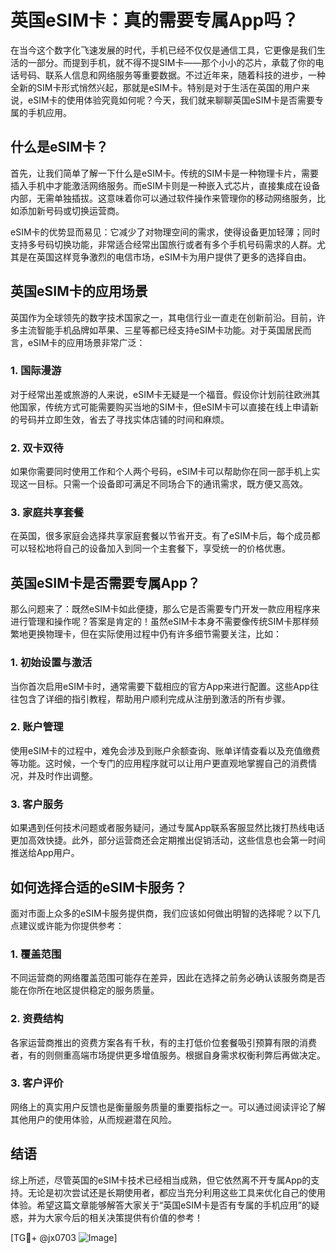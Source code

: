 # 英国eSIM卡：真的需要专属App吗？

在当今这个数字化飞速发展的时代，手机已经不仅仅是通信工具，它更像是我们生活的一部分。而提到手机，就不得不提SIM卡——那个小小的芯片，承载了你的电话号码、联系人信息和网络服务等重要数据。不过近年来，随着科技的进步，一种全新的SIM卡形式悄然兴起，那就是eSIM卡。特别是对于生活在英国的用户来说，eSIM卡的使用体验究竟如何呢？今天，我们就来聊聊英国eSIM卡是否需要专属的手机应用。

## 什么是eSIM卡？

首先，让我们简单了解一下什么是eSIM卡。传统的SIM卡是一种物理卡片，需要插入手机中才能激活网络服务。而eSIM卡则是一种嵌入式芯片，直接集成在设备内部，无需单独插拔。这意味着你可以通过软件操作来管理你的移动网络服务，比如添加新号码或切换运营商。

eSIM卡的优势显而易见：它减少了对物理空间的需求，使得设备更加轻薄；同时支持多号码切换功能，非常适合经常出国旅行或者有多个手机号码需求的人群。尤其是在英国这样竞争激烈的电信市场，eSIM卡为用户提供了更多的选择自由。

## 英国eSIM卡的应用场景

英国作为全球领先的数字技术国家之一，其电信行业一直走在创新前沿。目前，许多主流智能手机品牌如苹果、三星等都已经支持eSIM卡功能。对于英国居民而言，eSIM卡的应用场景非常广泛：

### 1. **国际漫游**
   对于经常出差或旅游的人来说，eSIM卡无疑是一个福音。假设你计划前往欧洲其他国家，传统方式可能需要购买当地的SIM卡，但eSIM卡可以直接在线上申请新的号码并立即生效，省去了寻找实体店铺的时间和麻烦。

### 2. **双卡双待**
   如果你需要同时使用工作和个人两个号码，eSIM卡可以帮助你在同一部手机上实现这一目标。只需一个设备即可满足不同场合下的通讯需求，既方便又高效。

### 3. **家庭共享套餐**
   在英国，很多家庭会选择共享家庭套餐以节省开支。有了eSIM卡后，每个成员都可以轻松地将自己的设备加入到同一个主套餐下，享受统一的价格优惠。

## 英国eSIM卡是否需要专属App？

那么问题来了：既然eSIM卡如此便捷，那么它是否需要专门开发一款应用程序来进行管理和操作呢？答案是肯定的！虽然eSIM卡本身不需要像传统SIM卡那样频繁地更换物理卡，但在实际使用过程中仍有许多细节需要关注，比如：

### 1. **初始设置与激活**
   当你首次启用eSIM卡时，通常需要下载相应的官方App来进行配置。这些App往往包含了详细的指引教程，帮助用户顺利完成从注册到激活的所有步骤。

### 2. **账户管理**
   使用eSIM卡的过程中，难免会涉及到账户余额查询、账单详情查看以及充值缴费等功能。这时候，一个专门的应用程序就可以让用户更直观地掌握自己的消费情况，并及时作出调整。

### 3. **客户服务**
   如果遇到任何技术问题或者服务疑问，通过专属App联系客服显然比拨打热线电话更加高效快捷。此外，部分运营商还会定期推出促销活动，这些信息也会第一时间推送给App用户。

## 如何选择合适的eSIM卡服务？

面对市面上众多的eSIM卡服务提供商，我们应该如何做出明智的选择呢？以下几点建议或许能为你提供参考：

### 1. **覆盖范围**
   不同运营商的网络覆盖范围可能存在差异，因此在选择之前务必确认该服务商是否能在你所在地区提供稳定的服务质量。

### 2. **资费结构**
   各家运营商推出的资费方案各有千秋，有的主打低价位套餐吸引预算有限的消费者，有的则侧重高端市场提供更多增值服务。根据自身需求权衡利弊后再做决定。

### 3. **客户评价**
   网络上的真实用户反馈也是衡量服务质量的重要指标之一。可以通过阅读评论了解其他用户的使用体验，从而规避潜在风险。

## 结语

综上所述，尽管英国的eSIM卡技术已经相当成熟，但它依然离不开专属App的支持。无论是初次尝试还是长期使用者，都应当充分利用这些工具来优化自己的使用体验。希望这篇文章能够解答大家关于“英国eSIM卡是否有专属的手机应用”的疑惑，并为大家今后的相关决策提供有价值的参考！

[TG💪+ @jx0703 ![Image](https://github.com/user-attachments/assets/dbca1d08-cadb-493c-b0ec-ad6f7a83f270)]